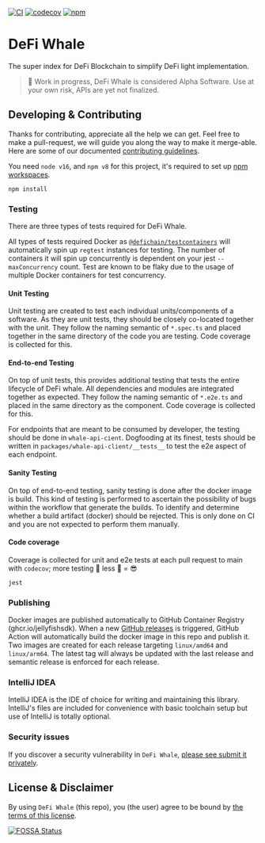 [![CI](https://github.com/JellyfishSDK/whale/actions/workflows/ci.yml/badge.svg)](https://github.com/JellyfishSDK/whale/actions/workflows/ci.yml)
[![codecov](https://codecov.io/gh/JellyfishSDK/whale/branch/main/graph/badge.svg?token=kBCC9qSRrA)](https://codecov.io/gh/JellyfishSDK/whale)
[![npm](https://img.shields.io/npm/v/@defichain/whale-api-client)](https://www.npmjs.com/package/@defichain/whale-api-client)

# DeFi Whale

The super index for DeFi Blockchain to simplify DeFi light implementation.

> 🚧 Work in progress, DeFi Whale is considered Alpha Software. Use at your own risk, APIs are yet not finalized.

## Developing & Contributing

Thanks for contributing, appreciate all the help we can get. Feel free to make a pull-request, we will guide you along
the way to make it merge-able. Here are some of our documented [contributing guidelines](CONTRIBUTING.md).

You need `node v16`, and `npm v8` for this project, it's required to set
up [npm workspaces](https://docs.npmjs.com/cli/v7/using-npm/workspaces).

```shell
npm install
```

### Testing

There are three types of tests required for DeFi Whale.

All types of tests required Docker as [`@defichain/testcontainers`](https://jellyfishsdk.com/testing/testcontainers)
will automatically spin up `regtest` instances for testing. The number of containers it will spin up concurrently is
dependent on your jest `--maxConcurrency` count. Test are known to be flaky due to the usage of multiple Docker
containers for test concurrency.

#### Unit Testing

Unit testing are created to test each individual units/components of a software. As they are unit tests, they should be
closely co-located together with the unit. They follow the naming semantic of `*.spec.ts` and placed together in the
same directory of the code you are testing. Code coverage is collected for this.

#### End-to-end Testing

On top of unit tests, this provides additional testing that tests the entire lifecycle of DeFi whale. All dependencies
and modules are integrated together as expected. They follow the naming semantic of `*.e2e.ts` and placed in the same
directory as the component. Code coverage is collected for this.

For endpoints that are meant to be consumed by developer, the testing should be done in `whale-api-cient`. Dogfooding at
its finest, tests should be written in `packages/whale-api-client/__tests__` to test the e2e aspect of each endpoint.

#### Sanity Testing

On top of end-to-end testing, sanity testing is done after the docker image is build. This kind of testing is performed
to ascertain the possibility of bugs within the workflow that generate the builds. To identify and determine whether a
build artifact (docker) should be rejected. This is only done on CI and you are not expected to perform them manually.

#### Code coverage

Coverage is collected for unit and e2e tests at each pull request to main with `codecov`; more testing 🚀 less 🐛 = 😎

```shell
jest
```

### Publishing

Docker images are published automatically to GitHub Container Registry (ghcr.io/jellyfishsdk). When a
new [GitHub releases](https://github.com/JellyfishSDK/whale/releases) is triggered, GitHub Action will automatically
build the
docker image in this repo and publish it. Two images are created for each release targeting `linux/amd64`
and `linux/arm64`. The latest tag will always be updated with the last release and semantic release is enforced for each
release.

### IntelliJ IDEA

IntelliJ IDEA is the IDE of choice for writing and maintaining this library. IntelliJ's files are included for
convenience with basic toolchain setup but use of IntelliJ is totally optional.

### Security issues

If you discover a security vulnerability in `DeFi Whale`,
[please see submit it privately](https://github.com/JellyfishSDK/.github/blob/main/SECURITY.md).

## License & Disclaimer

By using `DeFi Whale` (this repo), you (the user) agree to be bound by [the terms of this license](LICENSE).

[![FOSSA Status](https://app.fossa.com/api/projects/git%2Bgithub.com%2FDeFiCh%2Fwhale.svg?type=large)](https://app.fossa.com/projects/git%2Bgithub.com%2FDeFiCh%2Fwhale?ref=badge_large)
